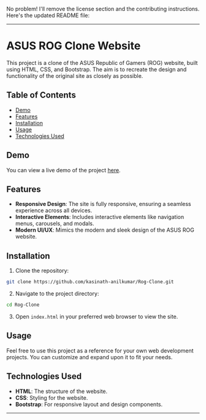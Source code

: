 No problem! I'll remove the license section and the contributing instructions. Here's the updated README file:

---

# ASUS ROG Clone Website

This project is a clone of the ASUS Republic of Gamers (ROG) website, built using HTML, CSS, and Bootstrap. The aim is to recreate the design and functionality of the original site as closely as possible.

## Table of Contents

- [Demo](#demo)
- [Features](#features)
- [Installation](#installation)
- [Usage](#usage)
- [Technologies Used](#technologies-used)

## Demo

You can view a live demo of the project [here](#).

## Features

- **Responsive Design**: The site is fully responsive, ensuring a seamless experience across all devices.
- **Interactive Elements**: Includes interactive elements like navigation menus, carousels, and modals.
- **Modern UI/UX**: Mimics the modern and sleek design of the ASUS ROG website.

## Installation

1. Clone the repository:

```bash
git clone https://github.com/kasinath-anilkumar/Rog-Clone.git
```

2. Navigate to the project directory:

```bash
cd Rog-Clone
```

3. Open `index.html` in your preferred web browser to view the site.

## Usage

Feel free to use this project as a reference for your own web development projects. You can customize and expand upon it to fit your needs.

## Technologies Used

- **HTML**: The structure of the website.
- **CSS**: Styling for the website.
- **Bootstrap**: For responsive layout and design components.

---
